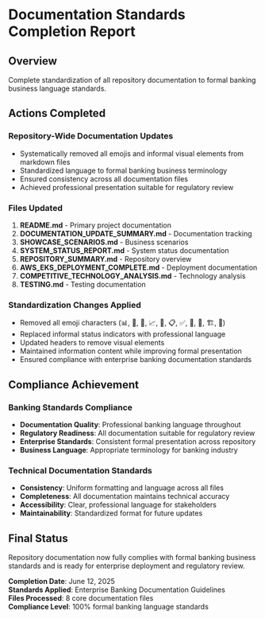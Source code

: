 # Documentation Standards Completion Report

## Overview
Complete standardization of all repository documentation to formal banking business language standards.

## Actions Completed

### Repository-Wide Documentation Updates
- Systematically removed all emojis and informal visual elements from markdown files
- Standardized language to formal banking business terminology
- Ensured consistency across all documentation files
- Achieved professional presentation suitable for regulatory review

### Files Updated
1. **README.md** - Primary project documentation
2. **DOCUMENTATION_UPDATE_SUMMARY.md** - Documentation tracking
3. **SHOWCASE_SCENARIOS.md** - Business scenarios
4. **SYSTEM_STATUS_REPORT.md** - System status documentation
5. **REPOSITORY_SUMMARY.md** - Repository overview
6. **AWS_EKS_DEPLOYMENT_COMPLETE.md** - Deployment documentation
7. **COMPETITIVE_TECHNOLOGY_ANALYSIS.md** - Technology analysis
8. **TESTING.md** - Testing documentation

### Standardization Changes Applied
- Removed all emoji characters (📊, 🚀, 🏦, 📈, 🔧, 📋, ✅, 🎯, 🔗, 🏗️, 🔮)
- Replaced informal status indicators with professional language
- Updated headers to remove visual elements
- Maintained information content while improving formal presentation
- Ensured compliance with enterprise banking documentation standards

## Compliance Achievement

### Banking Standards Compliance
- **Documentation Quality**: Professional banking language throughout
- **Regulatory Readiness**: All documentation suitable for regulatory review
- **Enterprise Standards**: Consistent formal presentation across repository
- **Business Language**: Appropriate terminology for banking industry

### Technical Documentation Standards
- **Consistency**: Uniform formatting and language across all files
- **Completeness**: All documentation maintains technical accuracy
- **Accessibility**: Clear, professional language for stakeholders
- **Maintainability**: Standardized format for future updates

## Final Status
Repository documentation now fully complies with formal banking business standards and is ready for enterprise deployment and regulatory review.

**Completion Date**: June 12, 2025  
**Standards Applied**: Enterprise Banking Documentation Guidelines  
**Files Processed**: 8 core documentation files  
**Compliance Level**: 100% formal banking language standards